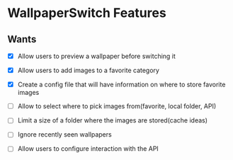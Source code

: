 # WallpaperSwitch Features 

## Wants 

- [x] Allow users to preview a wallpaper before switching it
- [x] Allow users to add images to a favorite category
- [x] Create a config file that will have information on where to store favorite images
- [ ] Allow to select where to pick images from(favorite, local folder, API) 
- [ ] Limit a size of a folder where the images are stored(cache ideas)
- [ ] Ignore recently seen wallpapers 
- [ ] Allow users to configure interaction with the API





